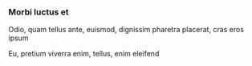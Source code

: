 ### Morbi luctus et

Odio, quam tellus ante, euismod, dignissim pharetra placerat, cras eros ipsum

Eu, pretium viverra enim, tellus, enim eleifend


